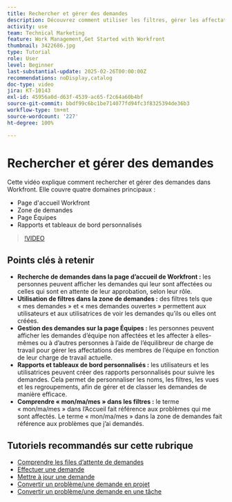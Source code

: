 ```yaml
---
title: Rechercher et gérer des demandes
description: Découvrez comment utiliser les filtres, gérer les affectations d’équipe, créer des rapports et des tableaux de bord personnalisés, ou encore clarifier la signification de « mon/ma/mes » dans différents contextes pour une gestion efficace des demandes.
activity: use
team: Technical Marketing
feature: Work Management,Get Started with Workfront
thumbnail: 3422686.jpg
type: Tutorial
role: User
level: Beginner
last-substantial-update: 2025-02-26T00:00:00Z
recommendations: noDisplay,catalog
doc-type: video
jira: KT-10143
exl-id: 45956a0d-d63f-4539-ac65-f2c64a60b4bf
source-git-commit: bbdf99c6bc1be714077fd94fc3f8325394de36b3
workflow-type: tm+mt
source-wordcount: '227'
ht-degree: 100%

---
```


# Rechercher et gérer des demandes

Cette vidéo explique comment rechercher et gérer des demandes dans Workfront. Elle couvre quatre domaines principaux :

* Page d&#39;accueil Workfront
* Zone de demandes
* Page Équipes
* Rapports et tableaux de bord personnalisés


>[!VIDEO](https://video.tv.adobe.com/v/3441656/?quality=12&learn=on&enablevpops=1&captions=fre_fr)

## Points clés à retenir

* **Recherche de demandes dans la page d’accueil de Workfront :** les personnes peuvent afficher les demandes qui leur sont affectées ou celles qui sont en attente de leur approbation, selon leur rôle.
* **Utilisation de filtres dans la zone de demandes :** des filtres tels que « mes demandes » et « mes demandes ouvertes » permettent aux utilisateurs et aux utilisatrices de voir les demandes qu’ils ou elles ont créées.
* **Gestion des demandes sur la page Équipes :** les personnes peuvent afficher les demandes d’équipe non affectées et les affecter à elles-mêmes ou à d’autres personnes à l’aide de l’équilibreur de charge de travail pour gérer les affectations des membres de l’équipe en fonction de leur charge de travail actuelle.
* **Rapports et tableaux de bord personnalisés :** les utilisateurs et les utilisatrices peuvent créer des rapports personnalisés pour suivre les demandes. Cela permet de personnaliser les noms, les filtres, les vues et les regroupements, afin de gérer et de classer les demandes de manière efficace.
* **Comprendre « mon/ma/mes » dans les filtres :** le terme « mon/ma/mes » dans l’Accueil fait référence aux problèmes qui me sont affectés. Le terme « mon/ma/mes » dans la zone de demandes fait référence aux problèmes que j’ai demandés.


## Tutoriels recommandés sur cette rubrique

* [Comprendre les files d’attente de demandes](/help/manage-work/request-queues/understand-request-queues.md)
* [Effectuer une demande](/help/manage-work/issues-requests/make-a-request.md)
* [Mettre à jour une demande](/help/manage-work/issues-requests/update-a-request.md)
* [Convertir un problème/une demande en projet](/help/manage-work/issues-requests/create-a-project-from-a-request.md)
* [Convertir un problème/une demande en une tâche](/help/manage-work/issues-requests/convert-issues-to-other-work-items.md)

